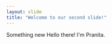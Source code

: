 ```yaml
---
layout: slide
title: "Welcome to our second slide!"
---
```

Something new
Hello there! I'm Pranita.
